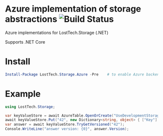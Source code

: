 # Azure implementation of storage abstractions <img src="https://losttech.visualstudio.com/_apis/public/build/definitions/8b2acd05-c1ea-4699-8d57-6a9770317b2c/6/badge" alt="Build Status"/>
Azure implementations for LostTech.Storage (.NET)

Supports .NET Core

# Install
```powershell
Install-Package LostTech.Storage.Azure -Pre    # to enable Azure backend
```

# Example
```csharp
using LostTech.Storage;

var keyValueStore = await AzureTable.OpenOrCreate("UseDevelopmentStorage=true", "Sample");
await keyValueStore.Put("42", new Dictionary<string, object> { ["Key"] = "value0" });
var answer = await keyValueStore.TryGetVersioned("42");
Console.WriteLine("answer version: {0}", answer.Version);
```
